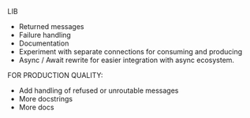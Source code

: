 LIB

 * Returned messages
 * Failure handling
 * Documentation
 * Experiment with separate connections for consuming and producing
 * Async / Await rewrite for easier integration with async ecosystem.

FOR PRODUCTION QUALITY:

* Add handling of refused or unroutable messages
* More docstrings
* More docs
